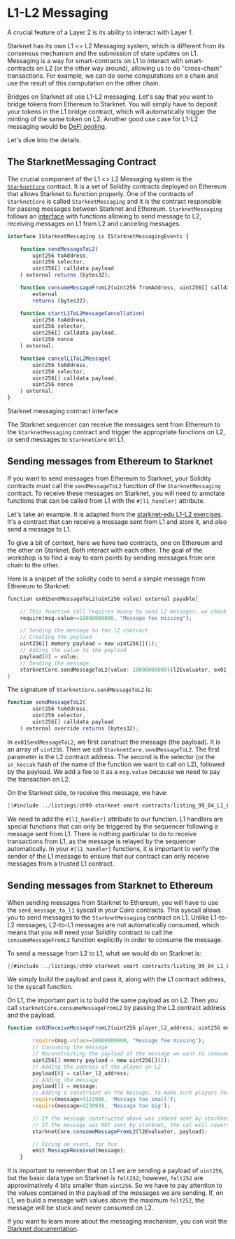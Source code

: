 # L1-L2 Messaging

A crucial feature of a Layer 2 is its ability to interact with Layer 1.

Starknet has its own L1 <> L2 Messaging system, which is different from its consensus mechanism and the submission of state updates on L1. Messaging is a way for smart-contracts on L1 to interact with smart-contracts on L2 (or the other way around), allowing us to do "cross-chain" transactions. For example, we can do some computations on a chain and use the result of this computation on the other chain.

Bridges on Starknet all use L1-L2 messaging. Let's say that you want to bridge tokens from Ethereum to Starknet. You will simply have to deposit your tokens in the L1 bridge contract, which will automatically trigger the minting of the same token on L2. Another good use case for L1-L2 messaging would be [DeFi pooling](https://starkware.co/resource/defi-pooling/).

Let's dive into the details.

## The StarknetMessaging Contract

The crucial component of the L1 <> L2 Messaging system is the [`StarknetCore`](https://etherscan.io/address/0xc662c410C0ECf747543f5bA90660f6ABeBD9C8c4) contract. It is a set of Solidity contracts deployed on Ethereum that allows Starknet to function properly. One of the contracts of `StarknetCore` is called `StarknetMessaging` and it is the contract responsible for passing messages between Starknet and Ethereum. `StarknetMessaging` follows an [interface](https://github.com/starkware-libs/cairo-lang/blob/4e233516f52477ad158bc81a86ec2760471c1b65/src/starkware/starknet/eth/IStarknetMessaging.sol#L6) with functions allowing to send message to L2, receiving messages on L1 from L2 and canceling messages.

```js
interface IStarknetMessaging is IStarknetMessagingEvents {

    function sendMessageToL2(
        uint256 toAddress,
        uint256 selector,
        uint256[] calldata payload
    ) external returns (bytes32);

    function consumeMessageFromL2(uint256 fromAddress, uint256[] calldata payload)
        external
        returns (bytes32);

    function startL1ToL2MessageCancellation(
        uint256 toAddress,
        uint256 selector,
        uint256[] calldata payload,
        uint256 nonce
    ) external;

    function cancelL1ToL2Message(
        uint256 toAddress,
        uint256 selector,
        uint256[] calldata payload,
        uint256 nonce
    ) external;
}
```

<span class="caption"> Starknet messaging contract interface</span>

The Starknet sequencer can receive the messages sent from Ethereum to the `StarknetMessaging` contract and trigger the appropriate functions on L2, or send messages to `StarknetCore` on L1.

## Sending messages from Ethereum to Starknet

If you want to send messages from Ethereum to Starknet, your Solidity contracts must call the `sendMessageToL2` function of the `StarknetMessaging` contract. To receive these messages on Starknet, you will need to annotate functions that can be called from L1 with the `#[l1_handler]` attribute.

Let's take an example. It is adapted from the [starknet-edu L1-L2 exercises](https://github.com/starknet-edu/starknet-messaging-bridge/tree/main). It's a contract that can receive a message sent from L1 and store it, and also send a message to L1.

To give a bit of context, here we have two contracts, one on Ethereum and the other on Starknet. Both interact with each other. The goal of the workshop is to find a way to earn points by sending messages from one chain to the other.

Here is a snippet of the solidity code to send a simple message from Ethereum to Starknet:

```rust
function ex01SendMessageToL2(uint256 value) external payable{

    // This function call requires money to send L2 messages, we check there is enough
    require(msg.value>=10000000000, "Message fee missing");

    // Sending the message to the l2 contract
    // Creating the payload
    uint256[] memory payload = new uint256[](1);
    // Adding the value to the payload
    payload[0] = value;
    // Sending the message
    starknetCore.sendMessageToL2{value: 10000000000}(l2Evaluator, ex01_selector, payload);
}
```

The signature of `StarknetCore.sendMessageToL2` is:

```js
function sendMessageToL2(
        uint256 toAddress,
        uint256 selector,
        uint256[] calldata payload
    ) external override returns (bytes32);
```

In `ex01SendMessageToL2`, we first construct the message (the payload). It is an array of `uint256`. Then we call `StarknetCore.sendMessageToL2`. The first parameter is the L2 contract address. The second is the selector (or the `sn_keccak` hash of the name of the function we want to call on L2), followed by the payload. We add a fee to it as a `msg.value` because we need to pay the transaction on L2.

On the Starknet side, to receive this message, we have:

```rust
{{#include ../listings/ch99-starknet-smart-contracts/listing_99_04_L1_L2_messaging/src/lib.cairo:here}}
```

We need to add the `#[l1_handler]` attribute to our function. L1 handlers are special functions that can only be triggered by the sequencer following a message sent from L1. There is nothing particular to do to receive transactions from L1, as the message is relayed by the sequencer automatically. In your `#[l1_handler]` functions, it is important to verify the sender of the L1 message to ensure that our contract can only receive messages from a trusted L1 contract.

## Sending messages from Starknet to Ethereum

When sending messages from Starknet to Ethereum, you will have to use the `send_message_to_l1` syscall in your Cairo contracts. This syscall allows you to send messages to the `StarknetMessaging` contract on L1. Unlike L1-to-L2 messages, L2-to-L1 messages are not automatically consumed, which means that you will need your Solidity contract to call the `consumeMessageFromL2` function explicitly in order to consume the message.

To send a message from L2 to L1, what we would do on Starknet is:

```rust
{{#include ../listings/ch99-starknet-smart-contracts/listing_99_04_L1_L2_messaging/src/lib.cairo:l2l1}}
```

We simply build the payload and pass it, along with the L1 contract address, to the syscall function.

On L1, the important part is to build the same payload as on L2. Then you call `starknetCore.consumeMessageFromL2` by passing the L2 contract address and the payload.

```js
function ex02ReceiveMessageFromL2(uint256 player_l2_address, uint256 message) external payable{

        require(msg.value>=10000000000, "Message fee missing");
        // Consuming the message
        // Reconstructing the payload of the message we want to consume
        uint256[] memory payload = new uint256[](2);
        // Adding the address of the player on L2
        payload[0] = caller_l2_address;
        // Adding the message
        payload[1] = message;
        // Adding a constraint on the message, to make sure players read BOTH contracts ;-)
        require(message>3121906, 'Message too small');
        require(message<4230938, 'Message too big');

        // If the message constructed above was indeed sent by starknet, this returns the hash of the message
        // If the message was NOT sent by starknet, the cal will revert
        starknetCore.consumeMessageFromL2(l2Evaluator, payload);

        // Firing an event, for fun
        emit MessageReceived(message);
    }
```

It is important to remember that on L1 we are sending a payload of `uint256`, but the basic data type on Starknet is `felt252`; however, `felt252` are approximatively 4 bits smaller than `uint256`. So we have to pay attention to the values contained in the payload of the messages we are sending. If, on L1, we build a message with values above the maximum `felt252`, the message will be stuck and never consumed on L2.

If you want to learn more about the messaging mechanism, you can visit the [Starknet documentation](https://docs.starknet.io/documentation/architecture_and_concepts/L1-L2_Communication/messaging-mechanism/).

